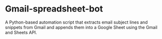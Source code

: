 # Gmail-spreadsheet-bot
A Python-based automation script that extracts email subject lines and snippets from Gmail and appends them into a Google Sheet using the Gmail and Sheets API.
